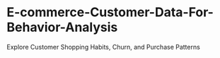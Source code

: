 # E-commerce-Customer-Data-For-Behavior-Analysis
Explore Customer Shopping Habits, Churn, and Purchase Patterns
